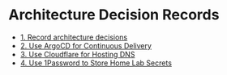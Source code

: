 # Architecture Decision Records

* [1. Record architecture decisions](0001-record-architecture-decisions.md)
* [2. Use ArgoCD for Continuous Delivery](0002-use-argocd-for-continuous-delivery.md)
* [3. Use Cloudflare for Hosting DNS](0003-use-cloudflare-for-hosting-dns.md)
* [4. Use 1Password to Store Home Lab Secrets](0004-use-1password-to-store-home-lab-secrets.md)
